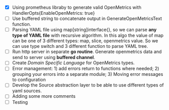 - [x] Using prometheus libraby to generate valid OpenMetrics with HandlerOpts{EnableOpenMetrics: true}
- [ ] Use buffered string to concatenate output in GenerateOpenMetricsText function.
- [ ] Parsing YAML file using map[string]interface{}, so we can parse __any type of YAML file__ with recursive algorithm. In this algo the value of map can be one of  3 different types: map, slice, openmetrics value. So we can use type switch and 3 different function to parse YAML tree.
- [ ] Run http server in separate __go routine__. Generate openmetrics data and send to server using __buffered channel__.
- [ ] Create _Domain Specific Language_ for OpenMetrics types.
- [ ] Error management: 1) add errors return to functions where needed; 2) grouping your errors into a separate module; 3) Moving error messages to configuration
- [ ] Develop the Source abstraction layer to be able to use different types of yaml sources.
- [ ] Adding some more comments
- [ ] Testing
